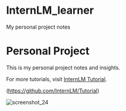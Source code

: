 # InternLM_learner
My personal project notes

# Personal Project

This is my personal project notes and insights.

For more tutorials, visit [InternLM Tutorial](https://github.com/InternLM/Tutorial).

(https://github.com/InternLM/Tutorial)


![screenshot_24](https://github.com/user-attachments/assets/50bb9225-85b4-4fe8-b966-a854546baa2f)

